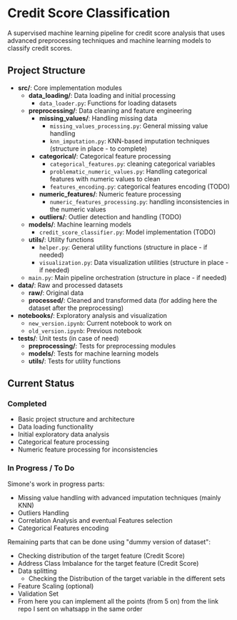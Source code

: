 # Credit Score Classification

A supervised machine learning pipeline for credit score analysis that uses advanced preprocessing techniques and machine learning models to classify credit scores.

## Project Structure

- **src/**: Core implementation modules
  - **data_loading/**: Data loading and initial processing
    - `data_loader.py`: Functions for loading datasets
  - **preprocessing/**: Data cleaning and feature engineering
    - **missing_values/**: Handling missing data
      - `missing_values_processing.py`: General missing value handling
      - `knn_imputation.py`: KNN-based imputation techniques (structure in place - to complete)
    - **categorical/**: Categorical feature processing
      - `categorical_features.py`: cleaning categorical variables
      - `problematic_numeric_values.py`: Handling categorical features with numeric values to clean
      - `features_encoding.py`: categorical features encoding (TODO)
    - **numeric_features/**: Numeric feature processing
      - `numeric_features_processing.py`: handling inconsistencies in the numeric values
    - **outliers/**: Outlier detection and handling (TODO)
  - **models/**: Machine learning models
    - `credit_score_classifier.py`: Model implementation (TODO)
  - **utils/**: Utility functions
    - `helper.py`: General utility functions (structure in place - if needed)
    - `visualization.py`: Data visualization utilities (structure in place - if needed)
  - `main.py`: Main pipeline orchestration (structure in place - if needed)
- **data/**: Raw and processed datasets
  - **raw/**: Original data
  - **processed/**: Cleaned and transformed data (for adding here the dataset after the preprocessing)
- **notebooks/**: Exploratory analysis and visualization
  - `new_version.ipynb`: Current notebook to work on
  - `old_version.ipynb`: Previous notebook
- **tests/**: Unit tests (in case of need)
  - **preprocessing/**: Tests for preprocessing modules
  - **models/**: Tests for machine learning models
  - **utils/**: Tests for utility functions

## Current Status

### Completed
- Basic project structure and architecture
- Data loading functionality
- Initial exploratory data analysis
- Categorical feature processing 
- Numeric feature processing for inconsistencies


### In Progress / To Do

Simone's work in progress parts:
- Missing value handling with advanced imputation techniques (mainly KNN)
- Outliers Handling
- Correlation Analysis and eventual Features selection
- Categorical Features encoding

Remaining parts that can be done using "dummy version of dataset":
- Checking distribution of the target feature (Credit Score)
- Address Class Imbalance for the target feature (Credit Score)
- Data splitting
  - Checking the Distribution of the target variable in the different sets
- Feature Scaling (optional)
- Validation Set
- From here you can implement all the points (from 5 on) from the link repo I sent on whatsapp in the same order


